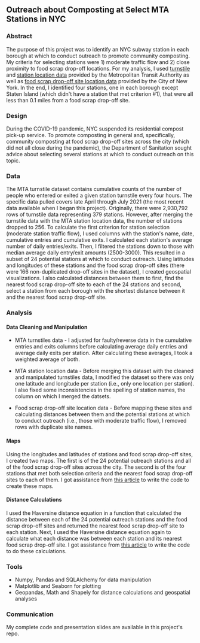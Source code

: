 ## Outreach about Composting at Select MTA Stations in NYC

### Abstract

The purpose of this project was to identify an NYC subway station in each borough at which to conduct outreach to promote community composting. My criteria for selecting stations were 1) moderate traffic flow and 2) close proximity to food scrap drop-off locations. For my analysis, I used [turnstile](http://web.mta.info/developers/turnstile.html) and [station location data](http://web.mta.info/developers/developer-data-terms.html#data) provided by the Metropolitan Transit Authority as well as [food scrap drop-off site location data](https://data.cityofnewyork.us/Environment/Food-Scrap-Drop-Off-Locations-in-NYC/if26-z6xq) provided by the City of New York. In the end, I identified four stations, one in each borough except Staten Island (which didn't have a station that met criterion #1), that were all less than 0.1 miles from a food scrap drop-off site.

### Design

During the COVID-19 pandemic, NYC suspended its residential compost pick-up service. To promote composting in general and, specifically, community composting at food scrap drop-off sites across the city (which did not all close during the pandemic), the Department of Sanitation sought advice about selecting several stations at which to conduct outreach on this topic. 

### Data

The MTA turnstile dataset contains cumulative counts of the number of people who entered or exited a given station turnstile every four hours. The specific data pulled covers late April through July 2021 (the most recent data available when I began this project). Originally, there were 2,930,792 rows of turnstile data representing 379 stations. However, after merging the turnstile data with the MTA station location data, the number of stations dropped to 256.
To calculate the first criterion for station selection (moderate station traffic flow), I used columns with the station's name, date, cumulative entries and cumulative exits. I calculated each station's average number of daily entries/exits. Then, I filtered the stations down to those with median average daily entry/exit amounts (2500-3000). This resulted in a subset of 24 potential stations at which to conduct outreach.
Using latitudes and longitudes of these stations and the food scrap drop-off sites (there were 166 non-duplicated drop-off sites in the dataset), I created geospatial visualizations. I also calculated distances between them to first, find the nearest food scrap drop-off site to each of the 24 stations and second, select a station from each borough with the shortest distance between it and the nearest food scrap drop-off site.

### Analysis

#### Data Cleaning and Manipulation

- MTA turnstiles data - I adjusted for faulty/reverse data in the cumulative entries and exits columns before calculating average daily entries and average daily exits per station. After calculating these averages, I took a weighted average of both.

- MTA station location data - Before merging this dataset with the cleaned and manipulated turnstiles data, I modified the dataset so there was only one latitude and longitude per station (i.e., only one location per station). I also fixed some inconsistencies in the spelling of station names, the column on which I merged the datsets.

- Food scrap drop-off site location data - Before mapping these sites and calculating distances between them and the potential stations at which to conduct outreach (i.e., those with moderate traffic flow), I removed rows with duplicate site names.

#### Maps

Using the longitudes and latitudes of stations and food scrap drop-off sites, I created two maps. The first is of the 24 potential outreach stations and all of the food scrap drop-off sites across the city. The second is of the four stations that met both selection criteria and the nearest food scrap drop-off sites to each of them. I got assistance from [this article](https://medium.com/@ianforrest11/graphing-latitudes-and-longitudes-on-a-map-bf64d5fca391) to write the code to create these maps.

#### Distance Calculations

I used the Haversine distance equation in a function that calculated the distance between each of the 24 potential outreach stations and the food scrap drop-off sites and returned the nearest food scrap drop-off site to each station. Next, I used the Haversine distance equation again to calculate what each distance was between each station and its nearest food scrap drop-off site. I got assistance from [this article](https://medium.com/analytics-vidhya/finding-nearest-pair-of-latitude-and-longitude-match-using-python-ce50d62af546) to write the code to do these calculations.

### Tools

- Numpy, Pandas and SQLAlchemy for data manipulation
- Matplotlib and Seaborn for plotting
- Geopandas, Math and Shapely for distance calculations and geospatial analyses

### Communication

My complete code and presentation slides are available in this project's repo.
